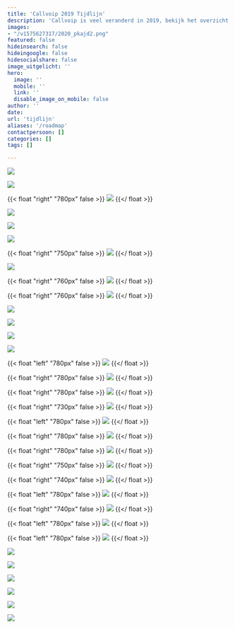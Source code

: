 ```yaml
---
title: 'Callvoip 2019 Tijdlijn'
description: 'Callvoip is veel veranderd in 2019, bekijk het overzicht van dit jaar, en ook volgend jaar!'
images:
- "/v1575627317/2020_pkajd2.png"
featured: false
hideinsearch: false
hideingoogle: false
hidesocialshare: false
image_uitgelicht: ''
hero:
  image: ''
  mobile: ''
  link: ''
  disable_image_on_mobile: false
author: ''
date:
url: 'tijdlijn'
aliases: '/roadmap'
contactpersoon: []
categories: []
tags: []

---
```


![](https://res.cloudinary.com/callvoip/image/upload/v1577777786/JAN_-_Vamos_niong2.png)



![](https://res.cloudinary.com/callvoip/image/upload/v1577777809/JAN_-_CTI_l2tzxu.png)

{{< float "right" "780px" false >}}
![](https://res.cloudinary.com/callvoip/image/upload/v1577777953/FEB_-_audio_yvngyn.png)
{{</ float >}}

![](https://res.cloudinary.com/callvoip/image/upload/v1577777972/MRT_-_click_to_dial_gpvitp.png)



![](https://res.cloudinary.com/callvoip/image/upload/v1577777994/MRT_-_Qaller_update_u2b5yc.png)



![](https://res.cloudinary.com/callvoip/image/upload/v1577778188/MRT_-_geuzenet_qaa7wf.png)


{{< float "right" "750px" false >}}
![](https://res.cloudinary.com/callvoip/image/upload/v1577778207/MRT_-_Noordz_yscrpq.png)
{{</ float >}}


![](https://res.cloudinary.com/callvoip/image/upload/v1577778222/APR_-_vamos_2.0_q3eosb.png)

{{< float "right" "760px" false >}}
![](https://res.cloudinary.com/callvoip/image/upload/v1577778232/APR_-_1000_giswbe.png)
{{</ float >}}

{{< float "right" "760px" false >}}
![](https://res.cloudinary.com/callvoip/image/upload/v1577778254/MEI_-_Dion_ymlaix.png)
{{</ float >}}


![](https://res.cloudinary.com/callvoip/image/upload/v1577778274/JUL_-_Feature_Update_jvnqmf.png)



![](https://res.cloudinary.com/callvoip/image/upload/v1577778307/JUL_-_Bereikbaarheidsmonitore_ahja7c.png)



![](https://res.cloudinary.com/callvoip/image/upload/v1577778324/JUL_-_Multiple_Called_ID_dmgjse.png)



![](https://res.cloudinary.com/callvoip/image/upload/v1577778338/JUL_-_Update_doorverbinden_ykzfpk.png)


{{< float "left" "780px" false >}}
![](https://res.cloudinary.com/callvoip/image/upload/v1577778350/JUL_Panasonic-certificering_fhwgde.png)
{{</ float >}}


{{< float "right" "780px" false >}}
![](https://res.cloudinary.com/callvoip/image/upload/v1577778360/JUL_-_Tim_v_d_Horst_frllsx.png)
{{</ float >}}

{{< float "right" "780px" false >}}
![](https://res.cloudinary.com/callvoip/image/upload/v1577778374/AUG_-_Nieuw_Callvoip_logo_p3lau2.png)
{{</ float >}}

{{< float "right" "730px" false >}}
![](https://res.cloudinary.com/callvoip/image/upload/v1577778387/AUG_-_Nieuwe_Website_tdujxs.png)
{{</ float >}}

{{< float "left" "780px" false >}}
![](https://res.cloudinary.com/callvoip/image/upload/v1577778399/SEP_-_KPN_ISDN_Stopt_ledlmu.png)
{{</ float >}}

{{< float "right" "780px" false >}}
![](https://res.cloudinary.com/callvoip/image/upload/v1577778410/SEP_-_Roy_Liezen_qhh40g.png)
{{</ float >}}

{{< float "right" "780px" false >}}
![](https://res.cloudinary.com/callvoip/image/upload/v1577778467/SEP_-_Qaller_3.0_khc8ty.png)
{{</ float >}}

{{< float "right" "750px" false >}}
![](https://res.cloudinary.com/callvoip/image/upload/v1577778485/OKT_-_Tim_2.0_vlnjb3.png)
{{</ float >}}

{{< float "right" "740px" false >}}
![](https://res.cloudinary.com/callvoip/image/upload/v1577778501/NOV_-_Billboard_hqtgsu.png)
{{</ float >}}

{{< float "left" "780px" false >}}
![](https://res.cloudinary.com/callvoip/image/upload/v1577778513/NOV_-_Promotiedagen_b6cov8.png)
{{</ float >}}

{{< float "right" "740px" false >}}
![](https://res.cloudinary.com/callvoip/image/upload/v1577778523/NOV_-_Forum_pey5nl.png)
{{</ float >}}

{{< float "left" "780px" false >}}
![](https://res.cloudinary.com/callvoip/image/upload/v1577778539/DEC_-_5_mythen_oddbvk.png)
{{</ float >}}

{{< float "left" "780px" false >}}
![](https://res.cloudinary.com/callvoip/image/upload/v1577778552/DEC_-_Kerst_imcyht.png)
{{</ float >}}

![](https://res.cloudinary.com/callvoip/image/upload/v1577781063/2020_pkajd2.png)

![](https://res.cloudinary.com/callvoip/image/upload/v1577778581/2020_-_SIP_Trunk_nkimxv.png)

![](https://res.cloudinary.com/callvoip/image/upload/v1577778590/2020_-_waiting_position_ygmsit.png)

![](https://res.cloudinary.com/callvoip/image/upload/v1577778604/2020_-_Provisioning_uc3ygd.png)

![](https://res.cloudinary.com/callvoip/image/upload/v1577778616/2020_-_call_in_UC_q9jz9b.png)

![](https://res.cloudinary.com/callvoip/image/upload/v1577778624/2020_-_2FA_cn4rby.png)
